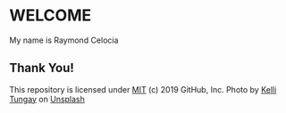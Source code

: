  <!DOCTYPE html>
<html>
<head>
</head>
<body>

<h1>WELCOME</h1>
<p>My name is Raymond Celocia</p>
  <h2>Thank You!</h2>
</body>
</html> 

This repository is licensed under [MIT](LICENSE) (c) 2019 GitHub, Inc.
Photo by [Kelli Tungay](https://unsplash.com/photos/Sj0nhVIb4eY) on [Unsplash](https://unsplash.com/)

